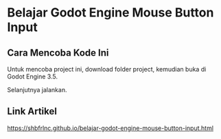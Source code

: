 # Belajar Godot Engine Mouse Button Input

## Cara Mencoba Kode Ini

Untuk mencoba project ini, download folder project, kemudian buka di Godot Engine 3.5.

Selanjutnya jalankan.

## Link Artikel

https://shbfrlnc.github.io/belajar-godot-engine-mouse-button-input.html